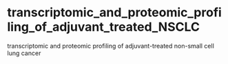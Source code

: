 # transcriptomic_and_proteomic_profiling_of_adjuvant_treated_NSCLC
transcriptomic and proteomic profiling of adjuvant-treated non-small cell lung cancer
